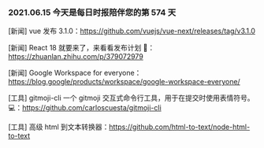 ### 2021.06.15 今天是每日时报陪伴您的第 574 天

[新闻] vue 发布 3.1.0：<https://github.com/vuejs/vue-next/releases/tag/v3.1.0>

[新闻] React 18 就要来了，来看看发布计划 🤩：<https://zhuanlan.zhihu.com/p/379072979>

[新闻] Google Workspace for everyone：<https://blog.google/products/workspace/google-workspace-everyone/>

[工具] gitmoji-cli 一个 gitmoji 交互式命令行工具，用于在提交时使用表情符号。 💻：<https://github.com/carloscuesta/gitmoji-cli>

[工具] 高级 html 到文本转换器：<https://github.com/html-to-text/node-html-to-text>

